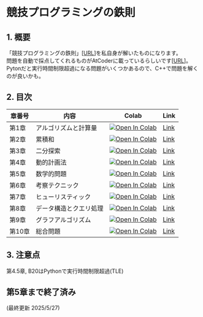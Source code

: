 # 競技プログラミングの鉄則

## 1. 概要
「競技プログラミングの鉄則」[[URL](https://book.mynavi.jp/ec/products/detail/id=131288)]を私自身が解いたものになります。<br>
問題を自動で採点してくれるものがAtCoderに載っているらしいです[[URL](https://atcoder.jp/contests/tessoku-book)]。<br>
Pytonだと実行時間制限超過になる問題がいくつかあるので、C++で問題を解くのが良いかも。

## 2. 目次
| 章番号 | 内容                                | Colab | Link |
|--------|------------------------------------|--------|--------|
| 第1章  | アルゴリズムと計算量                 | [![Open In Colab](https://colab.research.google.com/assets/colab-badge.svg)](https://colab.research.google.com/github/j329nish/Kyopro-Tessoku-Book/blob/main/chapter1.ipynb)| [Link](https://github.com/j329nish/Kyopro-Tessoku-Book/blob/main/chapter1.ipynb) |
| 第2章  | 累積和                              | [![Open In Colab](https://colab.research.google.com/assets/colab-badge.svg)](https://colab.research.google.com/github/j329nish/Kyopro-Tessoku-Book/blob/main/chapter2.ipynb)| [Link](https://github.com/j329nish/Kyopro-Tessoku-Book/blob/main/chapter2.ipynb) |
| 第3章  | 二分探索                            | [![Open In Colab](https://colab.research.google.com/assets/colab-badge.svg)](https://colab.research.google.com/github/j329nish/Kyopro-Tessoku-Book/blob/main/chapter3.ipynb)| [Link](https://github.com/j329nish/Kyopro-Tessoku-Book/blob/main/chapter3.ipynb) |
| 第4章  | 動的計画法                          | [![Open In Colab](https://colab.research.google.com/assets/colab-badge.svg)](https://colab.research.google.com/github/j329nish/Kyopro-Tessoku-Book/blob/main/chapter4.ipynb)| [Link](https://github.com/j329nish/Kyopro-Tessoku-Book/blob/main/chapter4.ipynb) |
| 第5章  | 数学的問題                          | [![Open In Colab](https://colab.research.google.com/assets/colab-badge.svg)](https://colab.research.google.com/github/j329nish/Kyopro-Tessoku-Book/blob/main/chapter5.ipynb)| [Link](https://github.com/j329nish/Kyopro-Tessoku-Book/blob/main/chapter5.ipynb) |
| 第6章  | 考察テクニック                      | [![Open In Colab](https://colab.research.google.com/assets/colab-badge.svg)](https://colab.research.google.com/github/j329nish/Kyopro-Tessoku-Book/blob/main/chapter6.ipynb)| [Link](https://github.com/j329nish/Kyopro-Tessoku-Book/blob/main/chapter6.ipynb) |
| 第7章  | ヒューリスティック                   | [![Open In Colab](https://colab.research.google.com/assets/colab-badge.svg)](https://colab.research.google.com/github/j329nish/Kyopro-Tessoku-Book/blob/main/chapter7.ipynb)| [Link](https://github.com/j329nish/Kyopro-Tessoku-Book/blob/main/chapter7.ipynb) |
| 第8章  | データ構造とクエリ処理               | [![Open In Colab](https://colab.research.google.com/assets/colab-badge.svg)](https://colab.research.google.com/github/j329nish/Kyopro-Tessoku-Book/blob/main/chapter8.ipynb)| [Link](https://github.com/j329nish/Kyopro-Tessoku-Book/blob/main/chapter8.ipynb) |
| 第9章  | グラフアルゴリズム                  | [![Open In Colab](https://colab.research.google.com/assets/colab-badge.svg)](https://colab.research.google.com/github/j329nish/Kyopro-Tessoku-Book/blob/main/chapter9.ipynb)| [Link](https://github.com/j329nish/Kyopro-Tessoku-Book/blob/main/chapter9.ipynb) |
| 第10章 | 総合問題                           | [![Open In Colab](https://colab.research.google.com/assets/colab-badge.svg)](https://colab.research.google.com/github/j329nish/Kyopro-Tessoku-Book/blob/main/chapter10.ipynb)| [Link](https://github.com/j329nish/Kyopro-Tessoku-Book/blob/main/chapter10.ipynb) |

## 3. 注意点
第4.5章, B20はPythonで実行時間制限超過(TLE)

## 第5章まで終了済み

(最終更新 2025/5/27)
